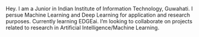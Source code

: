 Hey.
I am a Junior in Indian Institute of Information Technology, Guwahati.
I persue Machine Learning and Deep Learning for application and research purposes.
Currently learning EDGEai.
I’m looking to collaborate on projects related to research in Artificial Intelligence/Machine Learning.



<!---
Dead-Bytes/Dead-Bytes is a ✨ special ✨ repository because its `README.md` (this file) appears on your GitHub profile.
You can click the Preview link to take a look at your changes.
--->
